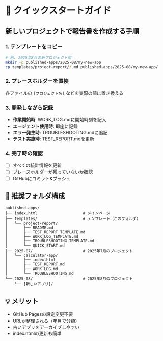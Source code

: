 # 🚀 クイックスタートガイド

## 新しいプロジェクトで報告書を作成する手順

### 1. テンプレートをコピー
```bash
# 例: 2025年8月の新プロジェクト用
mkdir -p published-apps/2025-08/my-new-app
cp templates/project-report/*.md published-apps/2025-08/my-new-app/
```

### 2. プレースホルダーを置換
各ファイルの `[プロジェクト名]` などを実際の値に置き換える

### 3. 開発しながら記録
- **作業開始時**: WORK_LOG.mdに開始時刻を記入
- **エージェント使用時**: 即座に記録
- **エラー発生時**: TROUBLESHOOTING.mdに追記
- **テスト実施時**: TEST_REPORT.mdを更新

### 4. 完了時の確認
- [ ] すべての統計情報を更新
- [ ] プレースホルダーが残っていないか確認
- [ ] GitHubにコミット&プッシュ

## 📁 推奨フォルダ構成

```
published-apps/
├── index.html                    # メインページ
├── templates/                    # テンプレート（このフォルダ）
│   └── project-report/
│       ├── README.md
│       ├── TEST_REPORT_TEMPLATE.md
│       ├── WORK_LOG_TEMPLATE.md
│       ├── TROUBLESHOOTING_TEMPLATE.md
│       └── QUICK_START.md
├── 2025-07/                      # 2025年7月のプロジェクト
│   └── calculator-app/
│       ├── index.html
│       ├── TEST_REPORT.md
│       ├── WORK_LOG.md
│       └── TROUBLESHOOTING.md
└── 2025-08/                      # 2025年8月のプロジェクト
    └── [新しいアプリ]/
```

## 💡 メリット
- GitHub Pagesの設定変更不要
- URLが整理される（年月で分類）
- 古いアプリをアーカイブしやすい
- index.htmlの更新も簡単